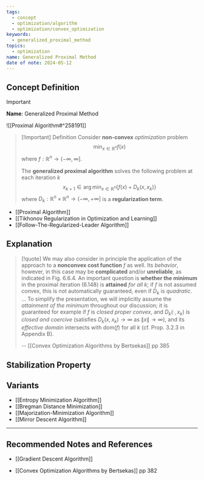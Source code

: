 ```yaml
---
tags:
  - concept
  - optimization/algorithm
  - optimization/convex_optimization
keywords:
  - generalized_proximal_method
topics:
  - optimization
name: Generalized Proximal Method
date of note: 2024-05-12
---
```


## Concept Definition

>[!important]
>**Name**: Generalized Proximal Method

![[Proximal Algorithm#^258191]]

>[!important] Definition
>Consider **non-convex** *optimization* problem
>$$
>\min_{x \in \mathbb{R}^{n}} f(x)
>$$
>where $f: \mathbb{R}^{n} \to (-\infty, \infty]$.
>
>The **generalized proximal algorithm** solves the following problem at each iteration $k$
>$$
> x_{k+1} \in \arg\min_{x\in \mathbb{R}^n}\left\{ f(x) + D_{k}(x, x_{k}) \right\} 
>$$
>where $D_{k}: \mathbb{R}^{n} \times \mathbb{R}^n \to (-\infty, +\infty]$ is a **regularization term**.

- [[Proximal Algorithm]]
- [[Tikhonov Regularization in Optimization and Learning]]
- [[Follow-The-Regularized-Leader Algorithm]]

## Explanation

>[!quote]
>We may also consider in principle the application of the approach to a **nonconvex cost function** $f$ as well. Its *behavior*, however, in this case may be **complicated** and/or **unreliable**, as indicated in Fig. 6.6.4. An  important question is **whether the minimum** in the proximal iteration (6.148) is **attained** *for all* $k$; if $f$ is not assumed convex, this is not automatically guaranteed, even if $D_{k}$ is *quadratic*. ... To simplify the presentation, we will implicitly assume the *attainment of the minimum* throughout our discussion; it is guaranteed for example if $f$ is *closed proper convex*, and $D_{k}(\cdot, x_{k})$ is *closed and coercive* (satisfies $D_{k}(x,x_{k}) \to \infty$ as $\lVert x \rVert \to \infty$), and its *effective  domain* intersects with $\text{dom}(f)$ for all $k$ (cf. Prop. 3.2.3 in Appendix B).
>
>-- [[Convex Optimization Algorithms by Bertsekas]] pp 385


## Stabilization Property



## Variants

- [[Entropy Minimization Algorithm]]
- [[Bregman Distance Minimization]]
- [[Majorization-Minimization Algorithm]]
- [[Mirror Descent Algorithm]]


-----------
##  Recommended Notes and References

- [[Gradient Descent Algorithm]]


- [[Convex Optimization Algorithms by Bertsekas]] pp 382